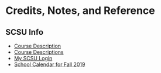 # Credits, Notes, and Reference

## SCSU Info

  + [Course Description](http://www2.southernct.edu/academics/schools/arts/departments/computerscience/graduate.html#540)
  + [Course Descriptions](http://catalog.southernct.edu/graduate/departments/computer-science.html)
  + [My SCSU Login](https://login.southernct.edu/)
  + [School Calendar for Fall 2019](http://www.ct.edu/files/pdfs/calendar-2019-fall.pdf)
